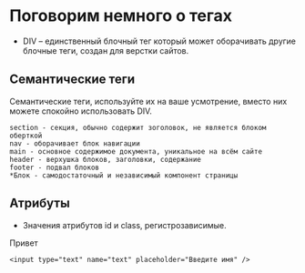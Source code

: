 # Поговорим немного о тегах

* DIV &ndash; единственный блочный тег который может оборачивать другие блочные теги, создан для верстки сайтов.

## Семантические теги
Семантические теги, используйте их на ваше усмотрение, вместо них можете спокойно использовать DIV.

    section - секция, обычно содержит зоголовок, не является блоком оберткой
    nav - оборачивает блок навигации
    main - основное содержимое документа, уникальное на всём сайте
    header - верхушка блоков, заголовки, содержание
    footer - подвал блоков
    *Блок - самодостаточный и независимый компонент страницы 

## Атрибуты
* Значения атрибутов id и class, регистрозависимые.

Привет

    <input type="text" name="text" placeholder="Введите имя" />

